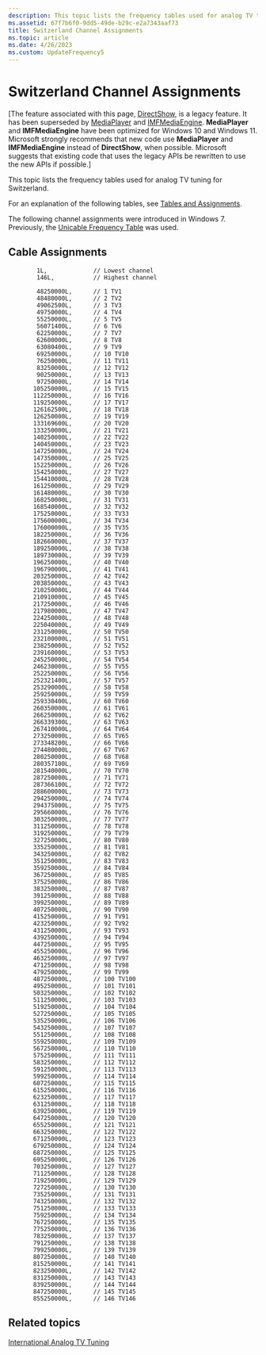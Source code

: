 ```yaml
---
description: This topic lists the frequency tables used for analog TV tuning for Switzerland.
ms.assetid: 67f7b6f0-9dd5-49de-b29c-e2a7343aaf73
title: Switzerland Channel Assignments
ms.topic: article
ms.date: 4/26/2023
ms.custom: UpdateFrequency5
---
```


# Switzerland Channel Assignments

\[The feature associated with this page, [DirectShow](/windows/win32/directshow/directshow), is a legacy feature. It has been superseded by [MediaPlayer](/uwp/api/Windows.Media.Playback.MediaPlayer) and [IMFMediaEngine](/windows/win32/api/mfmediaengine/nn-mfmediaengine-imfmediaengine). **MediaPlayer** and **IMFMediaEngine** have been optimized for Windows 10 and Windows 11. Microsoft strongly recommends that new code use **MediaPlayer** and **IMFMediaEngine** instead of **DirectShow**, when possible. Microsoft suggests that existing code that uses the legacy APIs be rewritten to use the new APIs if possible.\]

This topic lists the frequency tables used for analog TV tuning for Switzerland.

For an explanation of the following tables, see [Tables and Assignments](tables-and-assignments.md).

The following channel assignments were introduced in Windows 7. Previously, the [Unicable Frequency Table](unicable-frequency-table.md) was used.

## Cable Assignments

``` syntax
        1L,             // Lowest channel
        146L,           // Highest channel

        48250000L,      // 1 TV1
        48480000L,      // 2 TV2
        49062500L,      // 3 TV3
        49750000L,      // 4 TV4
        55250000L,      // 5 TV5
        56071400L,      // 6 TV6
        62250000L,      // 7 TV7
        62600000L,      // 8 TV8
        63080400L,      // 9 TV9
        69250000L,      // 10 TV10
        76250000L,      // 11 TV11
        83250000L,      // 12 TV12
        90250000L,      // 13 TV13
        97250000L,      // 14 TV14
       105250000L,      // 15 TV15
       112250000L,      // 16 TV16
       119250000L,      // 17 TV17
       126162500L,      // 18 TV18
       126250000L,      // 19 TV19
       133169600L,      // 20 TV20
       133250000L,      // 21 TV21
       140250000L,      // 22 TV22
       140450000L,      // 23 TV23
       147250000L,      // 24 TV24
       147350000L,      // 25 TV25
       152250000L,      // 26 TV26
       154250000L,      // 27 TV27
       154410000L,      // 28 TV28
       161250000L,      // 29 TV29
       161480000L,      // 30 TV30
       168250000L,      // 31 TV31
       168540000L,      // 32 TV32
       175250000L,      // 33 TV33
       175600000L,      // 34 TV34
       176000000L,      // 35 TV35
       182250000L,      // 36 TV36
       182660000L,      // 37 TV37
       189250000L,      // 38 TV38
       189730000L,      // 39 TV39
       196250000L,      // 40 TV40
       196790000L,      // 41 TV41
       203250000L,      // 42 TV42
       203850000L,      // 43 TV43
       210250000L,      // 44 TV44
       210910000L,      // 45 TV45
       217250000L,      // 46 TV46
       217980000L,      // 47 TV47
       224250000L,      // 48 TV48
       225040000L,      // 49 TV49
       231250000L,      // 50 TV50
       232100000L,      // 51 TV51
       238250000L,      // 52 TV52
       239160000L,      // 53 TV53
       245250000L,      // 54 TV54
       246230000L,      // 55 TV55
       252250000L,      // 56 TV56
       252321400L,      // 57 TV57
       253290000L,      // 58 TV58
       259250000L,      // 59 TV59
       259330400L,      // 60 TV60
       260350000L,      // 61 TV61
       266250000L,      // 62 TV62
       266339300L,      // 63 TV63
       267410000L,      // 64 TV64
       273250000L,      // 65 TV65
       273348200L,      // 66 TV66
       274480000L,      // 67 TV67
       280250000L,      // 68 TV68
       280357100L,      // 69 TV69
       281540000L,      // 70 TV70
       287250000L,      // 71 TV71
       287366100L,      // 72 TV72
       288600000L,      // 73 TV73
       294250000L,      // 74 TV74
       294375000L,      // 75 TV75
       295660000L,      // 76 TV76
       303250000L,      // 77 TV77
       311250000L,      // 78 TV78
       319250000L,      // 79 TV79
       327250000L,      // 80 TV80
       335250000L,      // 81 TV81
       343250000L,      // 82 TV82
       351250000L,      // 83 TV83
       359250000L,      // 84 TV84
       367250000L,      // 85 TV85
       375250000L,      // 86 TV86
       383250000L,      // 87 TV87
       391250000L,      // 88 TV88
       399250000L,      // 89 TV89
       407250000L,      // 90 TV90
       415250000L,      // 91 TV91
       423250000L,      // 92 TV92
       431250000L,      // 93 TV93
       439250000L,      // 94 TV94
       447250000L,      // 95 TV95
       455250000L,      // 96 TV96
       463250000L,      // 97 TV97
       471250000L,      // 98 TV98
       479250000L,      // 99 TV99
       487250000L,      // 100 TV100
       495250000L,      // 101 TV101
       503250000L,      // 102 TV102
       511250000L,      // 103 TV103
       519250000L,      // 104 TV104
       527250000L,      // 105 TV105
       535250000L,      // 106 TV106
       543250000L,      // 107 TV107
       551250000L,      // 108 TV108
       559250000L,      // 109 TV109
       567250000L,      // 110 TV110
       575250000L,      // 111 TV111
       583250000L,      // 112 TV112
       591250000L,      // 113 TV113
       599250000L,      // 114 TV114
       607250000L,      // 115 TV115
       615250000L,      // 116 TV116
       623250000L,      // 117 TV117
       631250000L,      // 118 TV118
       639250000L,      // 119 TV119
       647250000L,      // 120 TV120
       655250000L,      // 121 TV121
       663250000L,      // 122 TV122
       671250000L,      // 123 TV123
       679250000L,      // 124 TV124
       687250000L,      // 125 TV125
       695250000L,      // 126 TV126
       703250000L,      // 127 TV127
       711250000L,      // 128 TV128
       719250000L,      // 129 TV129
       727250000L,      // 130 TV130
       735250000L,      // 131 TV131
       743250000L,      // 132 TV132
       751250000L,      // 133 TV133
       759250000L,      // 134 TV134
       767250000L,      // 135 TV135
       775250000L,      // 136 TV136
       783250000L,      // 137 TV137
       791250000L,      // 138 TV138
       799250000L,      // 139 TV139
       807250000L,      // 140 TV140
       815250000L,      // 141 TV141
       823250000L,      // 142 TV142
       831250000L,      // 143 TV143
       839250000L,      // 144 TV144
       847250000L,      // 145 TV145
       855250000L,      // 146 TV146
```

## Related topics

<dl> <dt>

[International Analog TV Tuning](international-analog-tv-tuning.md)
</dt> </dl>

 

 



